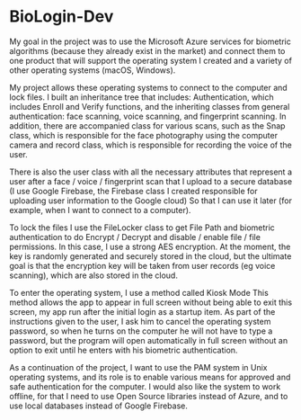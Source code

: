# BioLogin-Dev
My goal in the project was to use the Microsoft Azure services for biometric algorithms (because they already exist in the market) and connect them to one product that will support the operating system I created and a variety of other operating systems (macOS, Windows).

My project allows these operating systems to connect to the computer and lock files.
I built an inheritance tree that includes: Authentication, which includes Enroll and Verify functions, and the inheriting classes from general authentication: face scanning, voice scanning, and fingerprint scanning.
In addition, there are accompanied class for various scans, such as the Snap class, which is responsible for the face photography using the computer camera and record class, which is responsible for recording the voice of the user.

There is also the user class with all the necessary attributes that represent a user after a face / voice / fingerprint scan that I upload to a secure database (I use Google Firebase, the Firebase class I created responsible for uploading user information to the Google cloud) So that I can use it later (for example, when I want to connect to a computer).

To lock the files I use the FileLocker class to get File Path and biometric authentication to do Encrypt / Decrypt and disable / enable file / file permissions.
In this case, I use a strong AES encryption. At the moment, the key is randomly generated and securely stored in the cloud, but the ultimate goal is that the encryption key will be taken from user records (eg voice scanning), which are also stored in the cloud.

To enter the operating system, I use a method called Kiosk Mode
This method allows the app to appear in full screen without being able to exit this screen, my app run after the initial login as a startup item. As part of the instructions given to the user, I ask him to cancel the operating system password, so when he turns on the computer he will not have to type a password, but the program will open automatically in full screen without an option to exit until he enters with his biometric authentication.

As a continuation of the project, I want to use the PAM system in Unix operating systems, and its role is to enable various means for approved and safe authentication for the computer. 
I would also like the system to work offline, for that I need to use Open Source libraries instead of Azure, and to use local databases instead of Google Firebase.
